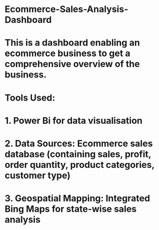# Ecommerce-Sales-Analysis-Dashboard
# This is a dashboard enabling an ecommerce business to get a comprehensive overview of the business.
# Tools Used: 
# 1. Power Bi for data visualisation
# 2. Data Sources: Ecommerce sales database (containing sales, profit, order quantity, product categories, customer type)
# 3. Geospatial Mapping: Integrated Bing Maps for state-wise sales analysis
